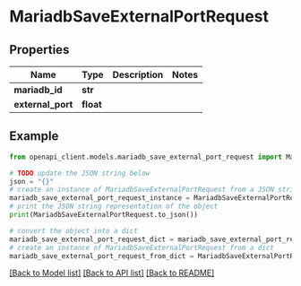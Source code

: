 # MariadbSaveExternalPortRequest


## Properties

Name | Type | Description | Notes
------------ | ------------- | ------------- | -------------
**mariadb_id** | **str** |  | 
**external_port** | **float** |  | 

## Example

```python
from openapi_client.models.mariadb_save_external_port_request import MariadbSaveExternalPortRequest

# TODO update the JSON string below
json = "{}"
# create an instance of MariadbSaveExternalPortRequest from a JSON string
mariadb_save_external_port_request_instance = MariadbSaveExternalPortRequest.from_json(json)
# print the JSON string representation of the object
print(MariadbSaveExternalPortRequest.to_json())

# convert the object into a dict
mariadb_save_external_port_request_dict = mariadb_save_external_port_request_instance.to_dict()
# create an instance of MariadbSaveExternalPortRequest from a dict
mariadb_save_external_port_request_from_dict = MariadbSaveExternalPortRequest.from_dict(mariadb_save_external_port_request_dict)
```
[[Back to Model list]](../README.md#documentation-for-models) [[Back to API list]](../README.md#documentation-for-api-endpoints) [[Back to README]](../README.md)


